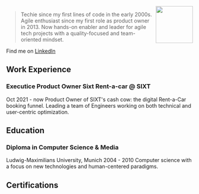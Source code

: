 <img src="https://avatars.githubusercontent.com/u/20593806" width="100" height="100" align="right" float="left">

> Techie since my first lines of code in the early 2000s. Agile enthusiast since my first role as product owner in 2013. Now hands-on enabler and leader for agile tech projects with a quality-focused and team-oriented mindset.


Find me on [LinkedIn](https://www.linkedin.com/in/jennifer-kleimaier/ "LinkedIn")



## Work Experience

### Executice Product Owner Sixt Rent-a-car @ SIXT
Oct 2021 - now
Product Owner of SIXT's cash cow: the digital Rent-a-Car booking funnel. Leading a team of Engineers working on both technical and user-centric optimization.


## Education

### Diploma in Computer Science & Media
Ludwig-Maximilians University, Munich
2004 - 2010
Computer science with a focus on new technologies and human-centered paradigms.


## Certifications

